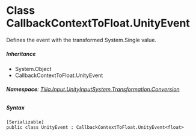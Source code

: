 # Class CallbackContextToFloat.UnityEvent

Defines the event with the transformed System.Single value.

##### Inheritance

* System.Object
* CallbackContextToFloat.UnityEvent

###### **Namespace**: [Tilia.Input.UnityInputSystem.Transformation.Conversion]

##### Syntax

```
[Serializable]
public class UnityEvent : CallbackContextToFloat.UnityEvent<float>
```

[Tilia.Input.UnityInputSystem.Transformation.Conversion]: README.md
